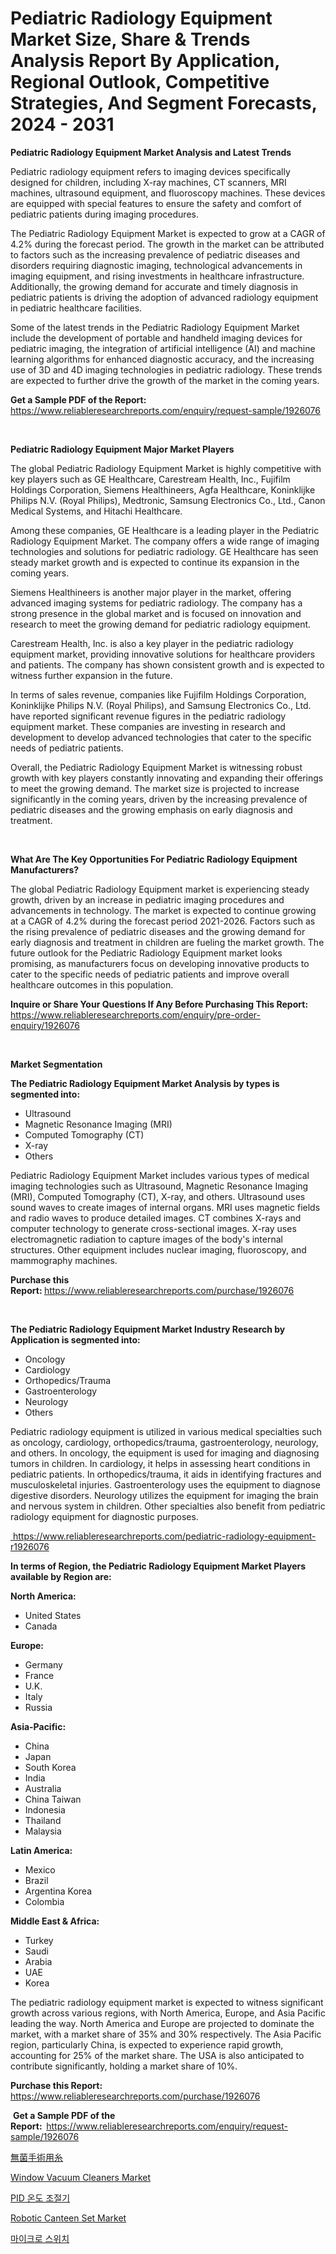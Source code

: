 <p><h1>Pediatric Radiology Equipment Market Size, Share & Trends Analysis Report By Application, Regional Outlook, Competitive Strategies, And Segment Forecasts, 2024 - 2031</h1></p><p><strong>Pediatric Radiology Equipment Market Analysis and Latest Trends</strong></p>
<p><p>Pediatric radiology equipment refers to imaging devices specifically designed for children, including X-ray machines, CT scanners, MRI machines, ultrasound equipment, and fluoroscopy machines. These devices are equipped with special features to ensure the safety and comfort of pediatric patients during imaging procedures.</p><p>The Pediatric Radiology Equipment Market is expected to grow at a CAGR of 4.2% during the forecast period. The growth in the market can be attributed to factors such as the increasing prevalence of pediatric diseases and disorders requiring diagnostic imaging, technological advancements in imaging equipment, and rising investments in healthcare infrastructure. Additionally, the growing demand for accurate and timely diagnosis in pediatric patients is driving the adoption of advanced radiology equipment in pediatric healthcare facilities.</p><p>Some of the latest trends in the Pediatric Radiology Equipment Market include the development of portable and handheld imaging devices for pediatric imaging, the integration of artificial intelligence (AI) and machine learning algorithms for enhanced diagnostic accuracy, and the increasing use of 3D and 4D imaging technologies in pediatric radiology. These trends are expected to further drive the growth of the market in the coming years.</p></p>
<p><strong>Get a Sample PDF of the Report:&nbsp;</strong> <a href="https://www.reliableresearchreports.com/enquiry/request-sample/1926076">https://www.reliableresearchreports.com/enquiry/request-sample/1926076</a></p>
<p>&nbsp;</p>
<p><strong>Pediatric Radiology Equipment Major Market Players</strong></p>
<p><p>The global Pediatric Radiology Equipment Market is highly competitive with key players such as GE Healthcare, Carestream Health, Inc., Fujifilm Holdings Corporation, Siemens Healthineers, Agfa Healthcare, Koninklijke Philips N.V. (Royal Philips), Medtronic, Samsung Electronics Co., Ltd., Canon Medical Systems, and Hitachi Healthcare.</p><p>Among these companies, GE Healthcare is a leading player in the Pediatric Radiology Equipment Market. The company offers a wide range of imaging technologies and solutions for pediatric radiology. GE Healthcare has seen steady market growth and is expected to continue its expansion in the coming years.</p><p>Siemens Healthineers is another major player in the market, offering advanced imaging systems for pediatric radiology. The company has a strong presence in the global market and is focused on innovation and research to meet the growing demand for pediatric radiology equipment.</p><p>Carestream Health, Inc. is also a key player in the pediatric radiology equipment market, providing innovative solutions for healthcare providers and patients. The company has shown consistent growth and is expected to witness further expansion in the future.</p><p>In terms of sales revenue, companies like Fujifilm Holdings Corporation, Koninklijke Philips N.V. (Royal Philips), and Samsung Electronics Co., Ltd. have reported significant revenue figures in the pediatric radiology equipment market. These companies are investing in research and development to develop advanced technologies that cater to the specific needs of pediatric patients.</p><p>Overall, the Pediatric Radiology Equipment Market is witnessing robust growth with key players constantly innovating and expanding their offerings to meet the growing demand. The market size is projected to increase significantly in the coming years, driven by the increasing prevalence of pediatric diseases and the growing emphasis on early diagnosis and treatment.</p></p>
<p>&nbsp;</p>
<p><strong>What Are The Key Opportunities For Pediatric Radiology Equipment Manufacturers?</strong></p>
<p><p>The global Pediatric Radiology Equipment market is experiencing steady growth, driven by an increase in pediatric imaging procedures and advancements in technology. The market is expected to continue growing at a CAGR of 4.2% during the forecast period 2021-2026. Factors such as the rising prevalence of pediatric diseases and the growing demand for early diagnosis and treatment in children are fueling the market growth. The future outlook for the Pediatric Radiology Equipment market looks promising, as manufacturers focus on developing innovative products to cater to the specific needs of pediatric patients and improve overall healthcare outcomes in this population.</p></p>
<p><strong>Inquire or Share Your Questions If Any Before Purchasing This Report:</strong> <a href="https://www.reliableresearchreports.com/enquiry/pre-order-enquiry/1926076">https://www.reliableresearchreports.com/enquiry/pre-order-enquiry/1926076</a></p>
<p>&nbsp;</p>
<p><strong>Market Segmentation</strong></p>
<p><strong>The Pediatric Radiology Equipment Market Analysis by types is segmented into:</strong></p>
<p><ul><li>Ultrasound</li><li>Magnetic Resonance Imaging (MRI)</li><li>Computed Tomography (CT)</li><li>X-ray</li><li>Others</li></ul></p>
<p><p>Pediatric Radiology Equipment Market includes various types of medical imaging technologies such as Ultrasound, Magnetic Resonance Imaging (MRI), Computed Tomography (CT), X-ray, and others. Ultrasound uses sound waves to create images of internal organs. MRI uses magnetic fields and radio waves to produce detailed images. CT combines X-rays and computer technology to generate cross-sectional images. X-ray uses electromagnetic radiation to capture images of the body's internal structures. Other equipment includes nuclear imaging, fluoroscopy, and mammography machines.</p></p>
<p><strong>Purchase this Report:&nbsp;</strong><a href="https://www.reliableresearchreports.com/purchase/1926076">https://www.reliableresearchreports.com/purchase/1926076</a></p>
<p>&nbsp;</p>
<p><strong>The Pediatric Radiology Equipment Market Industry Research by Application is segmented into:</strong></p>
<p><ul><li>Oncology</li><li>Cardiology</li><li>Orthopedics/Trauma</li><li>Gastroenterology</li><li>Neurology</li><li>Others</li></ul></p>
<p><p>Pediatric radiology equipment is utilized in various medical specialties such as oncology, cardiology, orthopedics/trauma, gastroenterology, neurology, and others. In oncology, the equipment is used for imaging and diagnosing tumors in children. In cardiology, it helps in assessing heart conditions in pediatric patients. In orthopedics/trauma, it aids in identifying fractures and musculoskeletal injuries. Gastroenterology uses the equipment to diagnose digestive disorders. Neurology utilizes the equipment for imaging the brain and nervous system in children. Other specialties also benefit from pediatric radiology equipment for diagnostic purposes.</p></p>
<p><a href="https://www.reliableresearchreports.com/pediatric-radiology-equipment-r1926076">&nbsp;https://www.reliableresearchreports.com/pediatric-radiology-equipment-r1926076</a></p>
<p><strong>In terms of Region, the Pediatric Radiology Equipment Market Players available by Region are:</strong></p>
<p>
    <p> <strong> North America: </strong>
        <ul>
            <li>United States</li>
            <li>Canada</li>
        </ul>
        </p> 
    <p> <strong> Europe: </strong>
        <ul>
            <li>Germany</li>
            <li>France</li>
            <li>U.K.</li>
            <li>Italy</li>
            <li>Russia</li>
        </ul>
        </p> 
    <p> <strong> Asia-Pacific: </strong>
        <ul>
            <li>China</li>
            <li>Japan</li>
            <li>South Korea</li>
            <li>India</li>
            <li>Australia</li>
            <li>China Taiwan</li>
            <li>Indonesia</li>
            <li>Thailand</li>
            <li>Malaysia</li>
        </ul>
        </p> 
    <p> <strong> Latin America: </strong>
        <ul>
            <li>Mexico</li>
            <li>Brazil</li>
            <li>Argentina Korea</li>
            <li>Colombia</li>
        </ul>
        </p> 
    <p> <strong> Middle East & Africa: </strong>
        <ul>
            <li>Turkey</li>
            <li>Saudi</li>
            <li>Arabia</li>
            <li>UAE</li>
            <li>Korea</li>
        </ul>
    </p>
    </p>
<p><p>The pediatric radiology equipment market is expected to witness significant growth across various regions, with North America, Europe, and Asia Pacific leading the way. North America and Europe are projected to dominate the market, with a market share of 35% and 30% respectively. The Asia Pacific region, particularly China, is expected to experience rapid growth, accounting for 25% of the market share. The USA is also anticipated to contribute significantly, holding a market share of 10%.</p></p>
<p><strong>Purchase this Report: </strong><a href="https://www.reliableresearchreports.com/purchase/1926076">https://www.reliableresearchreports.com/purchase/1926076</a></p>
<p>&nbsp;<strong>Get a Sample PDF of the Report:&nbsp;&nbsp;</strong><a href="https://www.reliableresearchreports.com/enquiry/request-sample/1926076">https://www.reliableresearchreports.com/enquiry/request-sample/1926076</a></p>
<p><strong></strong></p>
<p><p><a href="https://github.com/vlcostes/Market-Research-Report-List-2/blob/main/3692226115986.md">無菌手術用糸</a></p><p><a href="https://github.com/ockatxef85/Market-Research-Report-List-1/blob/main/window-vacuum-cleaners-market.md">Window Vacuum Cleaners Market</a></p><p><a href="https://github.com/shade463/Market-Research-Report-List-1/blob/main/3508792125057.md">PID 온도 조절기</a></p><p><a href="https://github.com/msbsaifansami/Market-Research-Report-List-1/blob/main/robotic-canteen-set-market.md">Robotic Canteen Set Market</a></p><p><a href="https://github.com/DavidRobb19/Market-Research-Report-List-1/blob/main/2278263125058.md">마이크로 스위치</a></p></p>
